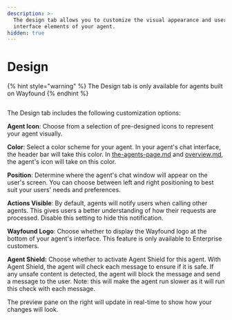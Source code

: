 ```yaml
---
description: >-
  The design tab allows you to customize the visual appearance and user
  interface elements of your agent.
hidden: true
---
```


# Design

{% hint style="warning" %}
The Design tab is only available for agents built on Wayfound
{% endhint %}



<figure><img src="../.gitbook/assets/Screenshot 2024-12-23 at 11.09.01 AM.png" alt=""><figcaption></figcaption></figure>



The Design tab includes the following customization options:

**Agent Icon**: Choose from a selection of pre-designed icons to represent your agent visually.

**Color**: Select a color scheme for your agent. In your agent's chat interface, the header bar will take this color. In [the-agents-page.md](the-agents-page.md "mention") and [overview.md](../manager/overview.md "mention"), the agent's icon will take on this color.

**Position**: Determine where the agent's chat window will appear on the user's screen. You can choose between left and right positioning to best suit your users' needs and preferences.

**Actions Visible**: By default, agents will notify users when calling other agents. This gives users a better understanding of how their requests are processed. Disable this setting to hide this notification.

**Wayfound Logo**: Choose whether to display the Wayfound logo at the bottom of your agent's interface. This feature is only available to Enterprise customers.

**Agent Shield:** Choose whether to activate Agent Shield for this agent. With Agent Shield, the agent will check each message to ensure if it is safe. If any unsafe content is detected, the agent will block the message and send a message to the user. Note: this will make the agent run slower as it will run this check with each message.

The preview pane on the right will update in real-time to show how your changes will look.

